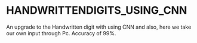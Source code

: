 # HANDWRITTENDIGITS_USING_CNN

An upgrade to the Handwritten digit with using CNN and also, here we take our own input through Pc.
Accuracy of 99%.
